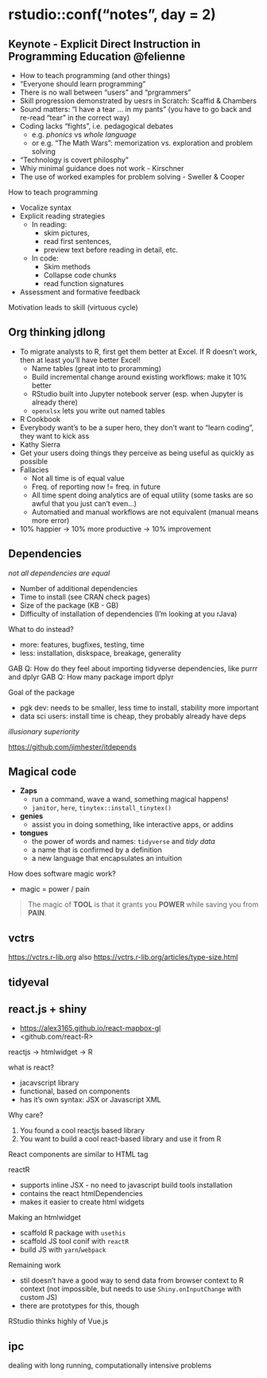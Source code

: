 rstudio::conf(“notes”, day = 2)
================

## Keynote - Explicit Direct Instruction in Programming Education @felienne

  - How to teach programming (and other things)
  - “Everyone should learn programming”
  - There is no wall between “users” and “prgrammers”
  - Skill progression demonstrated by uesrs in Scratch: Scaffid &
    Chambers
  - Sound matters: “I have a tear … in my pants” (you have to go back
    and re-read “tear” in the correct way)
  - Coding lacks “fights”, i.e. pedagogical debates
      - e.g. *phonics* vs *whole language*
      - or e.g. “The Math Wars”: memorization vs. exploration and
        problem solving
  - “Technology is covert philosphy”
  - Whiy minimal guidance does not work - Kirschner
  - The use of worked examples for problem solving - Sweller & Cooper

How to teach programming

  - Vocalize syntax
  - Explicit reading strategies
      - In reading:
          - skim pictures,
          - read first sentences,
          - preview text before reading in detail, etc.
      - In code:
          - Skim methods
          - Collapse code chunks
          - read function signatures
  - Assessment and formative feedback

Motivation leads to skill (virtuous cycle)

## Org thinking jdlong

  - To migrate analysts to R, first get them better at Excel. If R
    doesn’t work, then at least you’ll have better Excel\!
      - Name tables (great into to proramming)
      - Build incremental change around existing workflows: make it 10%
        better
      - RStudio built into Jupyter notebook server (esp. when Jupyter is
        already there)
      - `openxlsx` lets you write out named tables
  - R Cookbook
  - Everybody want’s to be a super hero, they don’t want to “learn
    coding”, they want to kick ass
  - Kathy Sierra
  - Get your users doing things they perceive as being useful as quickly
    as possible
  - Fallacies
      - Not all time is of equal value
      - Freq. of reporting now \!= freq. in future
      - All time spent doing analytics are of equal utility (some tasks
        are so awful that you just can’t even…)
      - Automatied and manual workflows are not equivalent (manual means
        more error)
  - 10% happier -\> 10% more productive -\> 10% improvement

## Dependencies

*not all dependencies are equal*

  - Number of additional dependencies
  - Time to install (see CRAN check pages)
  - Size of the package (KB - GB)
  - Difficulty of installation of dependencies (I’m looking at you
    rJava)

What to do instead?

  - more: features, bugfixes, testing, time
  - less: installation, diskspace, breakage, generality

GAB Q: How do they feel about importing tidyverse dependencies, like
purrr and dplyr GAB Q: How many package import dplyr

Goal of the package

  - pgk dev: needs to be smaller, less time to install, stability more
    important
  - data sci users: install time is cheap, they probably already have
    deps

*illusionary superiority*

<https://github.com/jimhester/itdepends>

## Magical code

  - **Zaps**
      - run a command, wave a wand, something magical happens\!
      - `janitor`, `here`, `tinytex::install_tinytex()`
  - **genies**
      - assist you in doing something, like interactive apps, or addins
  - **tongues**
      - the power of words and names: `tidyverse` and *tidy data*
      - a name that is confirmed by a definition
      - a new language that encapsulates an intuition

How does software magic work?

  - magic = power / pain

> The magic of **TOOL** is that it grants you **POWER** while saving you
> from **PAIN**.

## vctrs

<https://vctrs.r-lib.org> also
<https://vctrs.r-lib.org/articles/type-size.html>

## tidyeval

## react.js + shiny

  - <https://alex3165.github.io/react-mapbox-gl>
  - \<github.com/react-R\>

reactjs -\> htmlwidget -\> R

what is react?

  - jacavscript library
  - functional, based on components
  - has it’s own syntax: JSX or Javascript XML

Why care?

1.  You found a cool reactjs based library
2.  You want to build a cool react-based library and use it from R

React components are similar to HTML tag

reactR

  - supports inline JSX - no need to javascript build tools installation
  - contains the react htmlDependencies
  - makes it easier to create html widgets

Making an htmlwidget

  - scaffold R package with `usethis`
  - scaffold JS tool conif with `reactR`
  - build JS with `yarn`/`webpack`

Remaining work

  - stil doesn’t have a good way to send data from browser context to R
    context (not impossible, but needs to use `Shiny.onInputChange` with
    custom JS)
  - there are prototypes for this, though

RStudio thinks highly of Vue.js

## ipc

dealing with long running, computationally intensive problems
